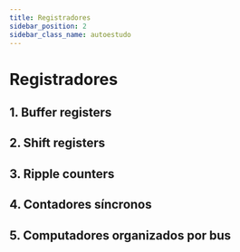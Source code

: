 ```yaml
---
title: Registradores
sidebar_position: 2
sidebar_class_name: autoestudo
---
```


# Registradores

## 1. Buffer registers

## 2. Shift registers

## 3. Ripple counters

## 4. Contadores síncronos

## 5. Computadores organizados por bus

